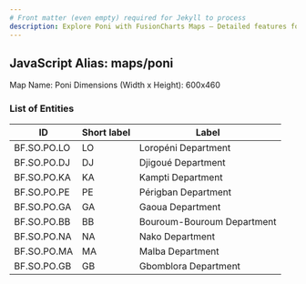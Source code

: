 ```yaml
---
# Front matter (even empty) required for Jekyll to process
description: Explore Poni with FusionCharts Maps – Detailed features for seamless integration. Try now & enhance your data visualization today! 
---
```


## JavaScript Alias: maps/poni

Map Name: Poni
Dimensions (Width x Height): 600x460

### List of Entities

ID | Short label | Label
---|---|---|
BF.SO.PO.LO|LO|Loropéni Department
BF.SO.PO.DJ|DJ|Djigoué Department
BF.SO.PO.KA|KA|Kampti Department
BF.SO.PO.PE|PE|Périgban Department
BF.SO.PO.GA|GA|Gaoua Department
BF.SO.PO.BB|BB|Bouroum-Bouroum Department
BF.SO.PO.NA|NA|Nako Department
BF.SO.PO.MA|MA|Malba Department
BF.SO.PO.GB|GB|Gbomblora Department
